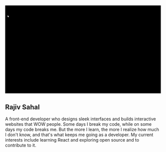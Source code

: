 ![Portfolio gif](https://github.com/Ryukemeister/Ryukemeister/blob/main/Git%20into-1.gif)

## Rajiv Sahal

A front-end developer who designs sleek interfaces and builds interactive websites that WOW people. Some days I break my code, while on some days my code breaks me. But the more I learn, the more I realize how much I don't know, and that's what keeps me going as a developer. My current interests include learning React and exploring open source and to contribute to it.

